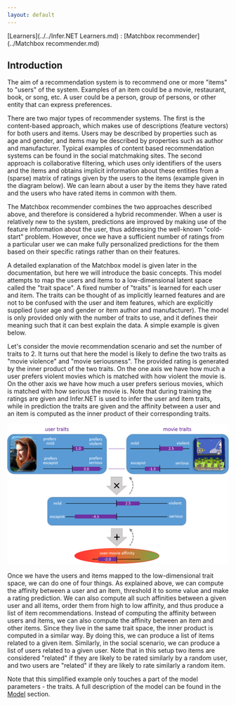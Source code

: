 ```yaml
---
layout: default
---
```

[Learners](../../Infer.NET Learners.md) : [Matchbox recommender](../Matchbox recommender.md)

## Introduction

The aim of a recommendation system is to recommend one or more "items" to "users" of the system. Examples of an item could be a movie, restaurant, book, or song, etc. A user could be a person, group of persons, or other entity that can express preferences.

There are two major types of recommender systems. The first is the content-based approach, which makes use of descriptions (feature vectors) for both users and items. Users may be described by properties such as age and gender, and items may be described by properties such as author and manufacturer. Typical examples of content based recommendation systems can be found in the social matchmaking sites. The second approach is collaborative filtering, which uses only identifiers of the users and the items and obtains implicit information about these entities from a (sparse) matrix of ratings given by the users to the items (example given in the diagram below). We can learn about a user by the items they have rated and the users who have rated items in common with them.

The Matchbox recommender combines the two approaches described above, and therefore is considered a hybrid recommender. When a user is relatively new to the system, predictions are improved by making use of the feature information about the user, thus addressing the well-known "cold-start" problem. However, once we have a sufficient number of ratings from a particular user we can make fully personalized predictions for the them based on their specific ratings rather than on their features.

A detailed explanation of the Matchbox model is given later in the documentation, but here we will introduce the basic concepts. This model attempts to map the users and items to a low-dimensional latent space called the "trait space". A fixed number of "traits" is learned for each user and item. The traits can be thought of as implicitly learned features and are not to be confused with the user and item features, which are explicitly supplied (user age and gender or item author and manufacturer). The model is only provided only with the number of traits to use, and it defines their meaning such that it can best explain the data. A simple example is given below.

Let's consider the movie recommendation scenario and set the number of traits to 2. It turns out that here the model is likely to define the two traits as "movie violence" and "movie seriousness". The provided rating is generated by the inner product of the two traits. On the one axis we have how much a user prefers violent movies which is matched with how violent the movie is. On the other axis we have how much a user prefers serious movies, which is matched with how serious the movie is. Note that during training the ratings are given and Infer.NET is used to infer the user and item traits, while in prediction the traits are given and the affinity between a user and an item is computed as the inner product of their corresponding traits.

![traits.png](../Matchbox/traits.png)

 Once we have the users and items mapped to the low-dimensional trait space, we can do one of four things. As explained above, we can compute the affinity between a user and an item, threshold it to some value and make a rating prediction. We can also compute all such affinities between a given user and all items, order them from high to low affinity, and thus produce a list of item recommendations. Instead of computing the affinity between users and items, we can also compute the affinity between an item and other items. Since they live in the same trait space, the inner product is computed in a similar way. By doing this, we can produce a list of items related to a given item. Similarly, in the social scenario, we can produce a list of users related to a given user. Note that in this setup two items are considered "related" if they are likely to be rated similarly by a random user, and two users are "related" if they are likely to rate similarly a random item.

Note that this simplified example only touches a part of the model parameters - the traits. A full description of the model can be found in the [Model](Model.md) section.
